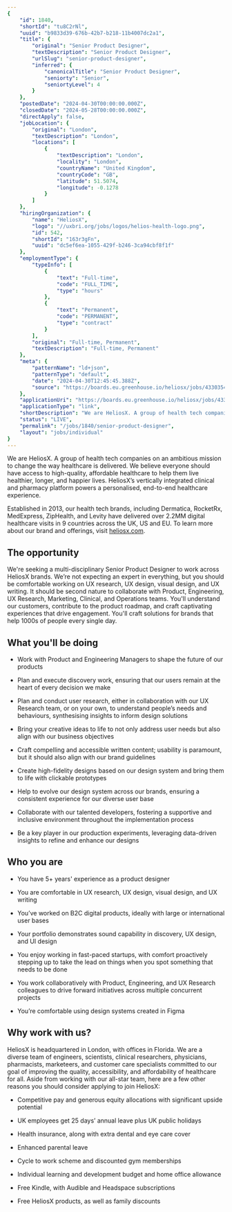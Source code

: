 ```yaml
---
{
	"id": 1840,
	"shortId": "tu8C2rNl",
	"uuid": "b9833d39-676b-42b7-b218-11b4007dc2a1",
	"title": {
		"original": "Senior Product Designer",
		"textDescription": "Senior Product Designer",
		"urlSlug": "senior-product-designer",
		"inferred": {
			"canonicalTitle": "Senior Product Designer",
			"seniorty": "Senior",
			"seniortyLevel": 4
		}
	},
	"postedDate": "2024-04-30T00:00:00.000Z",
	"closedDate": "2024-05-28T00:00:00.000Z",
	"directApply": false,
	"jobLocation": {
		"original": "London",
		"textDescription": "London",
		"locations": [
			{
				"textDescription": "London",
				"locality": "London",
				"countryName": "United Kingdom",
				"countryCode": "GB",
				"latitude": 51.5074,
				"longitude": -0.1278
			}
		]
	},
	"hiringOrganization": {
		"name": "HeliosX",
		"logo": "//uxbri.org/jobs/logos/helios-health-logo.png",
		"id": 542,
		"shortId": "163r3gFn",
		"uuid": "dc5ef6ea-1055-429f-b246-3ca94cbf8f1f"
	},
	"employmentType": {
		"typeInfo": [
			{
				"text": "Full-time",
				"code": "FULL_TIME",
				"type": "hours"
			},
			{
				"text": "Permanent",
				"code": "PERMANENT",
				"type": "contract"
			}
		],
		"original": "Full-time, Permanent",
		"textDescription": "Full-time, Permanent"
	},
	"meta": {
		"patternName": "ld+json",
		"patternType": "default",
		"date": "2024-04-30T12:45:45.388Z",
		"source": "https://boards.eu.greenhouse.io/heliosx/jobs/4330354101?gh_jid=4330354101"
	},
	"applicationUri": "https://boards.eu.greenhouse.io/heliosx/jobs/4330354101?gh_jid=4330354101#app",
	"applicationType": "link",
	"shortDescription": "We are HeliosX. A group of health tech companies on an ambitious mission to change the way healthcare is delivered. We believe everyone should have access to high-quality-, affordable healthcare to",
	"status": "LIVE",
	"permalink": "/jobs/1840/senior-product-designer",
	"layout": "jobs/individual"
}
---
```

<p>We are HeliosX. A group of health tech companies on an ambitious mission to change the way healthcare is delivered. We believe everyone should have access to high-quality, affordable healthcare to help them live healthier, longer, and happier lives. HeliosX’s vertically integrated clinical and pharmacy platform powers a personalised, end-to-end healthcare experience.</p><p>Established in 2013, our health tech brands, including Dermatica, RocketRx, MedExpress, ZipHealth, and Levity have delivered over 2.2MM digital healthcare visits in 9 countries across the UK, US and EU. To learn more about our brand and offerings, visit <a target="_blank" rel="noopener noreferrer nofollow" href="http://heliosx.com">heliosx.com</a>.</p><h2>The opportunity</h2><p>We're seeking a multi-disciplinary Senior Product Designer to work across HeliosX brands. We’re not expecting an expert in everything, but you should be comfortable working on UX research, UX design, visual design, and UX writing. It should be second nature to collaborate with Product, Engineering, UX Research, Marketing, Clinical, and Operations teams. You'll understand our customers, contribute to the product roadmap, and craft captivating experiences that drive engagement. You'll craft solutions for brands that help 1000s of people every single day.</p><h2>What you'll be doing</h2><ul><li><p>Work with Product and Engineering Managers to shape the future of our products</p></li><li><p>Plan and execute discovery work, ensuring that our users remain at the heart of every decision we make</p></li><li><p>Plan and conduct user research, either in collaboration with our UX Research team, or on your own, to understand people’s needs and behaviours, synthesising insights to inform design solutions</p></li><li><p>Bring your creative ideas to life to not only address user needs but also align with our business objectives</p></li><li><p>Craft compelling and accessible written content; usability is paramount, but it should also align with our brand guidelines</p></li><li><p>Create high-fidelity designs based on our design system and bring them to life with clickable prototypes</p></li><li><p>Help to evolve our design system across our brands, ensuring a consistent experience for our diverse user base</p></li><li><p>Collaborate with our talented developers, fostering a supportive and inclusive environment throughout the implementation process</p></li><li><p>Be a key player in our production experiments, leveraging data-driven insights to refine and enhance our designs</p></li></ul><h2>Who you are</h2><ul><li><p>You have 5+ years' experience as a product designer</p></li><li><p>You are comfortable in UX research, UX design, visual design, and UX writing</p></li><li><p>You’ve worked on B2C digital products, ideally with large or international user bases</p></li><li><p>Your portfolio demonstrates sound capability in discovery, UX design, and UI design</p></li><li><p>You enjoy working in fast-paced startups, with comfort proactively stepping up to take the lead on things when you spot something that needs to be done</p></li><li><p>You work collaboratively with Product, Engineering, and UX Research colleagues to drive forward initiatives across multiple concurrent projects</p></li><li><p>You’re comfortable using design systems created in Figma</p></li></ul><h2>Why work with us?</h2><p>HeliosX is headquartered in London, with offices in Florida. We are a diverse team of engineers, scientists, clinical researchers, physicians, pharmacists, marketeers, and customer care specialists committed to our goal of improving the quality, accessibility, and affordability of healthcare for all. Aside from working with our all-star team, here are a few other reasons you should consider applying to join HeliosX:</p><ul><li><p>Competitive pay and generous equity allocations with significant upside potential</p></li><li><p>UK employees get 25 days’ annual leave plus UK public holidays</p></li><li><p>Health insurance, along with extra dental and eye care cover</p></li><li><p>Enhanced parental leave</p></li><li><p>Cycle to work scheme and discounted gym memberships</p></li><li><p>Individual learning and development budget and home office allowance</p></li><li><p>Free Kindle, with Audible and Headspace subscriptions</p></li><li><p>Free HeliosX products, as well as family discounts</p></li></ul>
